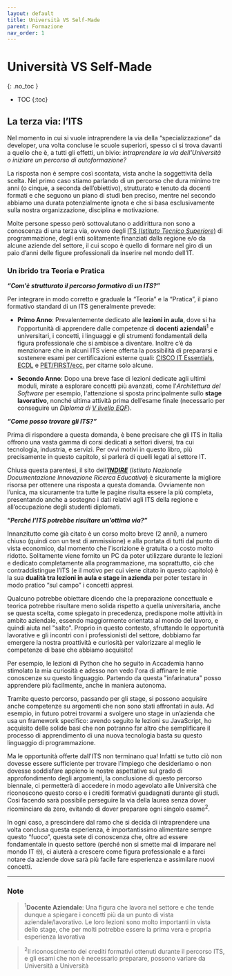 ```yaml
---
layout: default
title: Università VS Self-Made
parent: Formazione
nav_order: 1
---
```


<!-- prettier-ignore-start -->
# Università VS Self-Made
{: .no_toc }

- TOC
{:toc}

<!-- prettier-ignore-end -->

## La terza via: l’ITS

Nel momento in cui si vuole intraprendere la via della “specializzazione” da developer, una volta concluse le scuole superiori, spesso ci si trova davanti a quello che è, a tutti gli effetti, un bivio: _intraprendere la via dell’Università o iniziare un percorso di autoformazione?_

La risposta non è sempre così scontata, vista anche la soggettività della scelta. Nel primo caso stiamo parlando di un percorso che dura minimo tre anni (o cinque, a seconda dell’obiettivo), strutturato e tenuto da docenti formati e che seguono un piano di studi ben preciso, mentre nel secondo abbiamo una durata potenzialmente ignota e che si basa esclusivamente sulla nostra organizzazione, disciplina e motivazione.

Molte persone spesso però sottovalutano o addirittura non sono a conoscenza di una terza via, ovvero degli [ITS (_Istituto Tecnico Superiore_)](https://www.miur.gov.it/web/guest/tematica-its) di programmazione, degli enti solitamente finanziati dalla regione e/o da alcune aziende del settore, il cui scopo è quello di formare nel giro di un paio d’anni delle figure professionali da inserire nel mondo dell’IT.

### Un ibrido tra Teoria e Pratica

**_“Com'è strutturato il percorso formativo di un ITS?”_**

Per integrare in modo corretto e graduale la “Teoria” e la “Pratica”, il piano formativo standard di un ITS generalmente prevede:

- **Primo Anno**: Prevalentemente dedicato alle **lezioni in aula**, dove si ha l'opportunità di apprendere dalle competenze di **docenti aziendali**<sup>1</sup> e universitari, i concetti, i linguaggi e gli strumenti fondamentali della figura professionale che si ambisce a diventare.
  Inoltre c’è da menzionare che in alcuni ITS viene offerta la possibilità di prepararsi e sostenere esami per certificazioni esterne quali: [CISCO IT Essentials](https://www.netacad.com/courses/os-it/it-essentials), [ECDL](https://www.aicanet.it/aica/qualita/ecdl-full-standard) e [PET/FIRST/ecc.](https://www.cambridgeenglish.org/exams-and-tests/) per citarne solo alcune.

- **Secondo Anno**: Dopo una breve fase di lezioni dedicate agli ultimi moduli, mirate a esplorare concetti più avanzati, come l'_Architettura del Software_ per esempio, l'attenzione si sposta principalmente sullo **stage lavorativo**, nonché ultima attività prima dell’esame finale (necessario per conseguire un _Diploma di [V livello EQF](https://europa.eu/europass/it/description-eight-eqf-levels)_).

**_“Come posso trovare gli ITS?”_**

Prima di rispondere a questa domanda, è bene precisare che gli ITS in Italia offrono una vasta gamma di corsi dedicati a settori diversi, tra cui tecnologia, industria, e servizi. Per ovvi motivi in questo libro, più precisamente in questo capitolo, si parlerà di quelli legati al settore IT.

Chiusa questa parentesi, il sito dell’**_[INDIRE](https://www.indire.it/progetto/its-istituti-tecnici-superiori/dove-sono-gli-its/)_** (_Istituto Nazionale Documentazione Innovazione Ricerca Educativa_) è sicuramente la migliore risorsa per ottenere una risposta a questa domanda. Ovviamente non l’unica, ma sicuramente tra tutte le pagine risulta essere la più completa, presentando anche a sostegno i dati relativi agli ITS della regione e all’occupazione degli studenti diplomati.

**“_Perché l’ITS potrebbe risultare un’ottima via?”_**

Innanzitutto come già citato è un corso molto breve (2 anni), a numero chiuso (quindi con un test di ammissione) e alla portata di tutti dal punto di vista economico, dal momento che l’iscrizione è gratuita o a costo molto ridotto. Solitamente viene fornito un PC da poter utilizzare durante le lezioni e dedicato completamente alla programmazione, ma soprattutto, ciò che contraddistingue l’ITS (e il motivo per cui viene citato in questo capitolo) è la sua **dualità tra lezioni in aula e stage in azienda** per poter testare in modo pratico “sul campo” i concetti appresi.

Qualcuno potrebbe obiettare dicendo che la preparazione concettuale e teorica potrebbe risultare meno solida rispetto a quella universitaria, anche se questa scelta, come spiegato in precedenza, predispone molte attività in ambito aziendale, essendo maggiormente orientata al mondo del lavoro, e quindi aiuta nel "salto". Proprio in questo contesto, sfruttando le opportunità lavorative e gli incontri con i professionisti del settore, dobbiamo far emergere la nostra proattività e curiosità per valorizzare al meglio le competenze di base che abbiamo acquisito!

Per esempio, le lezioni di Python che ho seguito in Accademia hanno stimolato la mia curiosità e adesso non vedo l'ora di affinare le mie conoscenze su questo linguaggio. Partendo da questa "infarinatura" posso apprendere più facilmente, anche in maniera autonoma.

Tramite questo percorso, passando per gli stage, si possono acquisire anche competenze su argomenti che non sono stati affrontati in aula. Ad esempio, in futuro potrei trovarmi a svolgere uno stage in un’azienda che usa un framework specifico: avendo seguito le lezioni su JavaScript, ho acquisito delle solide basi che non potranno far altro che semplificare il processo di apprendimento di una nuova tecnologia basta su questo linguaggio di programmazione.

Ma le opportunità offerte dall'ITS non terminano qua! Infatti se tutto ciò non dovesse essere sufficiente per trovare l'impiego che desideriamo o non dovesse soddisfare appieno le nostre aspettative sul grado di approfondimento degli argomenti, la conclusione di questo percorso biennale, ci permetterà di accedere in modo agevolato alle Università che riconoscono questo corso e i crediti formativi guadagnati durante gli studi. Così facendo sarà possibile perseguire la via della laurea senza dover ricominciare da zero, evitando di dover preparare ogni singolo esame<sup>2</sup>.

In ogni caso, a prescindere dal ramo che si decida di intraprendere una volta conclusa questa esperienza, è importantissimo alimentare sempre questo “fuoco”, questa sete di conoscenza che, oltre ad essere fondamentale in questo settore (perché non si smette mai di imparare nel mondo IT 🤓), ci aiuterà a crescere come figura professionale e a farci notare da aziende dove sarà più facile fare esperienza e assimilare nuovi concetti.

---

### Note

> <sup>1</sup>**Docente Aziendale**: Una figura che lavora nel settore e che tende dunque a spiegare i concetti più da un punto di vista aziendale/lavorativo. Le loro lezioni sono molto importanti in vista dello stage, che per molti potrebbe essere la prima vera e propria esperienza lavorativa

> <sup>2</sup>Il riconoscimento dei crediti formativi ottenuti durante il percorso ITS, e gli esami che non è necessario preparare, possono variare da Università a Università
